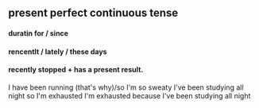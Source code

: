 ## present perfect continuous tense

#### duratin for / since

#### rencentlt / lately / these days 

#### recently stopped + has a present result.
I have been running (that's why)/so I'm so sweaty
I've been studying all night so I'm exhausted 
I'm exhausted because I've been studying all night